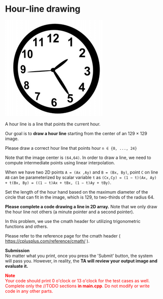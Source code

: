 # Hour-line drawing

![img.png](img.png)

A hour line is a line that points the current hour.

Our goal is to **draw a hour line** starting from the center of an 129 × 129 image.

Please draw a correct hour line that points hour `n ∈ {0, ..., 24}`

Note that the image center is `(64,64)`.
In order to draw a line, we need to compute intermediate points using linear interpolation.

When we have two 2D points `A = (Ax ,Ay)` and `B = (Bx, By)`, point `C` on line `AB`
can be parameterized by scalar variable `t` as
`(Cx,Cy) = (1 − t)(Ax, Ay) + t(Bx, By) = ((1 − t)Ax + tBx, (1 − t)Ay + tBy)`.


Set the length of the hour hand based on the maximum diameter of the circle that can fit in the image, which is 129, to two-thirds of the radius 64.

**Please complete a code drawing a line in 2D array.** Note that we only draw the hour line not others (a minute pointer and a second pointer).


In this problem, we use the cmath header for utilizing trigonometric functions and others.

Please refer to the reference page for the cmath header ( https://cplusplus.com/reference/cmath/ ).


**Submission**  
No matter what you print, once you press the 'Submit' button, the system will pass you. However, in reality, the **TA will review your output image and evaluate it.**

<span style="color: #f00; font-weight: bold;">
Note
</span>
<br>
<span style="color: #f00">
Your code should print 0 o'clock or 13 o'clock for the test cases as well.
</span>
<span style="color: #f00">
Complete only the //TODO sections <span style="font-weight: bold">in main.cpp</span>. Do not modify or write code in any other parts.
</span>

